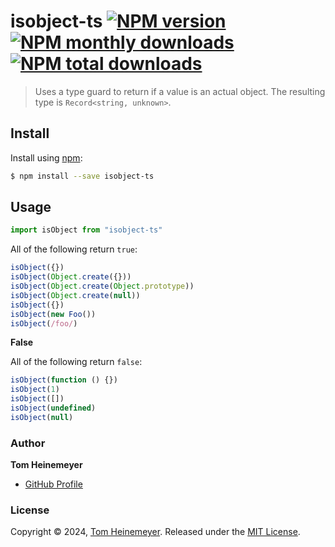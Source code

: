 # isobject-ts [![NPM version](https://img.shields.io/npm/v/isobject-ts.svg?style=flat)](https://www.npmjs.com/package/isobject-ts) [![NPM monthly downloads](https://img.shields.io/npm/dm/isobject-ts.svg?style=flat)](https://npmjs.org/package/isobject-ts) [![NPM total downloads](https://img.shields.io/npm/dt/isobject-ts.svg?style=flat)](https://npmjs.org/package/isobject-ts)

> Uses a type guard to return if a value is an actual object. The resulting type is `Record<string, unknown>`.

## Install

Install using [npm](https://www.npmjs.com/):

```sh
$ npm install --save isobject-ts
```

## Usage

```ts
import isObject from "isobject-ts"
```

All of the following return `true`:

```js
isObject({})
isObject(Object.create({}))
isObject(Object.create(Object.prototype))
isObject(Object.create(null))
isObject({})
isObject(new Foo())
isObject(/foo/)
```

**False**

All of the following return `false`:

```js
isObject(function () {})
isObject(1)
isObject([])
isObject(undefined)
isObject(null)
```

### Author

**Tom Heinemeyer**

- [GitHub Profile](https://github.com/TomHeinemeyer)

### License

Copyright © 2024, [Tom Heinemeyer](https://github.com/TomHeinemeyer).
Released under the [MIT License](LICENSE).
